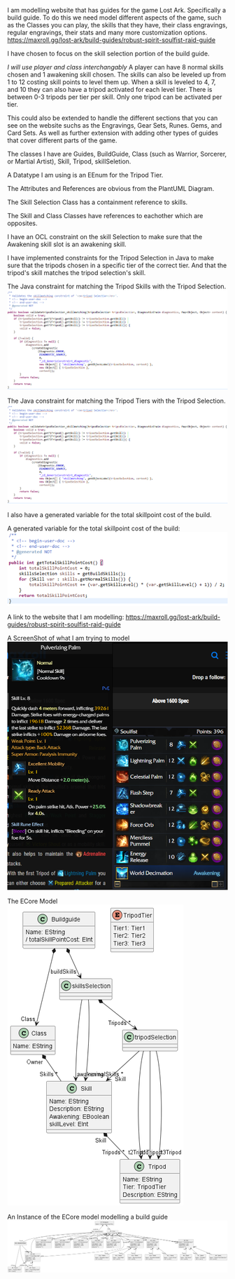 I am modelling website that has guides for the game Lost Ark. Specifically a build guide. To do this we need model different aspects of the game, such as the Classes you can play, the skills that they have, their class engravings, regular engravings, their stats and many more customization options. https://maxroll.gg/lost-ark/build-guides/robust-spirit-soulfist-raid-guide

I have chosen to focus on the skill selection portion of the build guide. 

*I will use player and class interchangably*
A player can have 8 normal skills chosen and 1 awakening skill chosen.
The skills can also be leveled up from 1 to 12 costing skill points to level them up. When a skill is leveled to 4, 7, and 10 they can also have a tripod activated for each level tier. There is between 0-3 tripods per tier per skill. Only one tripod can be activated per tier. 

This could also be extended to handle the different sections that you can see on the website suchs as the Engravings, Gear Sets, Runes. Gems, and Card Sets. As well as further extension with adding other types of guides that cover different parts of the game.

The classes I have are Guides, BuildGuide, Class (such as Warrior, Sorcerer, or Martial Artist), Skill, Tripod, skillSeletion.

A Datatype I am using is an EEnum for the Tripod Tier.

The Attributes and References are obvious from the PlantUML Diagram. 

The Skill Selection Class has a containment reference to skills.

The Skill and Class Classes have references to eachother which are opposites.

I have an OCL constraint on the skill Selection to make sure that the Awakening skill slot is an awakening skill.

I have implemented constraints for the Tripod Selection in Java to make sure that the tripods chosen in a specific tier of the correct tier. And that the tripod's skill matches the tripod selection's skill.

The Java constraint for matching the Tripod Skills with the Tripod Selection.
![Alt text](./Pictures/constraintforskillsmatching.PNG "Matching Skills Constraint")

The Java constraint for matching the Tripod Tiers with the Tripod Selection.
![Alt text](./Pictures/constraintforskillsmatching.PNG "Matching Tripod Tiers Constraint")

I also have a generated variable for the total skillpoint cost of the build.

A generated variable for the total skillpoint cost of the build: 
![Alt text](./Pictures/GeneratedVariableSkillpoints.PNG "Generated Varibale TotalSkillpoints")

A link to the website that I am modelling: https://maxroll.gg/lost-ark/build-guides/robust-spirit-soulfist-raid-guide

A ScreenShot of what I am trying to model
![Alt text](./Pictures/SkillsRobustSpritLostArk.PNG "Matching Skills Constraint")

The ECore Model
![Alt text](./Pictures/Assignment1EcoreDiagram.png "Matching Skills Constraint")

An Instance of the ECore model modelling a build guide 
![Alt text](./Pictures/modelinstance.png "Matching Skills Constraint")
